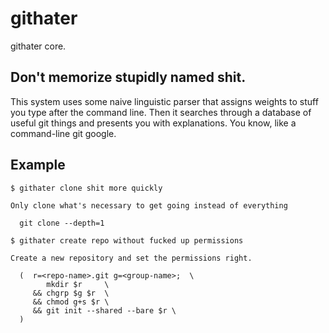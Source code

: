 githater
========

githater core.

## Don't memorize stupidly named shit.

This system uses some naive linguistic parser that assigns weights to stuff you type after the command line. Then it searches through a database of
useful git things and presents you with explanations.  You know, like a command-line git google.

## Example

    $ githater clone shit more quickly

    Only clone what's necessary to get going instead of everything

      git clone --depth=1

    $ githater create repo without fucked up permissions

    Create a new repository and set the permissions right.

      (  r=<repo-name>.git g=<group-name>;  \
            mkdir $r     \
         && chgrp $g $r  \
         && chmod g+s $r \
         && git init --shared --bare $r \
      )
